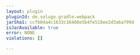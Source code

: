 ```yaml
---
layout: plugin
pluginId: de.solugo.gradle.webpack
jarSha1: ccfb04a4c1633c16408e5b4fe518ee2d3a6a799d
isJarAvailable: true
error: NONE
violations: []

---
```

